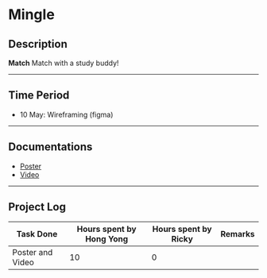 # Mingle

## Description

**Match** Match with a study buddy!

---
## Time Period 
- 10 May: Wireframing (figma)

---
## Documentations
- [Poster](https://drive.google.com/file/d/1hSSSFwsFvxNulO4DnH4-m_zSkJjgX59e/view?usp=sharing)
- [Video](https://drive.google.com/file/d/1ORkxYJhm3nbASeL9x0V5Z1Gok16BwiRY/view?usp=sharing)

---
## Project Log
| Task Done      | Hours spent by Hong Yong | Hours spent by Ricky | Remarks |
| - | - | - | - |
| Poster and Video | 10 | 0 |

